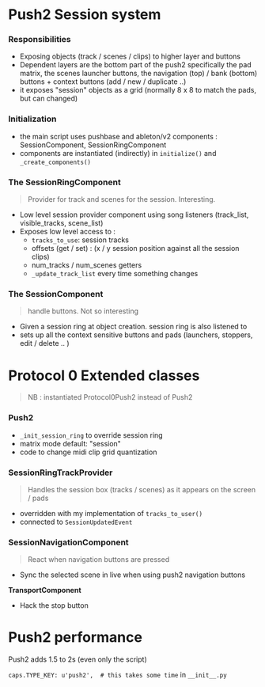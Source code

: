 # Push2 Session system

### Responsibilities

- Exposing objects (track / scenes / clips) to higher layer and buttons
- Dependent layers are the bottom part of the push2 specifically the pad matrix, the scenes launcher buttons, the navigation (top) / bank (bottom) buttons + context buttons (add / new / duplicate ..)
- it exposes "session" objects as a grid (normally 8 x 8 to match the pads, but can changed)

### Initialization

- the main script uses pushbase and ableton/v2 components : SessionComponent, SessionRingComponent
- components are instantiated (indirectly) in `initialize()` and `_create_components()`

### The SessionRingComponent

> Provider for track and scenes for the session. Interesting.

- Low level session provider component using song listeners (track_list, visible_tracks, scene_list)
- Exposes low level access to :
  - `tracks_to_use`: session tracks
  - offsets (get / set) : (x / y session position against all the session clips)
  - num_tracks / num_scenes getters
  - `_update_track_list` every time something changes

### The SessionComponent

> handle buttons. Not so interesting

- Given a session ring at object creation. session ring is also listened to
- sets up all the context sensitive buttons and pads (launchers, stoppers, edit / delete .. )



# Protocol 0 Extended classes

> NB : instantiated Protocol0Push2 instead of Push2

### Push2



- `_init_session_ring` to override session ring
- matrix mode default: "session"
- code to change midi clip grid quantization

### SessionRingTrackProvider

> Handles the session box (tracks / scenes) as it appears on the screen / pads

- overridden with my implementation of `tracks_to_user()`
- connected to `SessionUpdatedEvent`

### SessionNavigationComponent

> React when navigation buttons are pressed

- Sync the selected scene in live when using push2 navigation buttons

**TransportComponent**

- Hack the stop button

# Push2 performance

Push2 adds 1.5 to 2s (even only the script)

`caps.TYPE_KEY: u'push2',  # this takes some time` in `__init__.py`